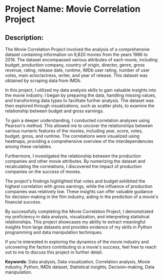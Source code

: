 # Project Name: Movie Correlation Project

## Description:
The Movie Correlation Project involved the analysis of a comprehensive dataset containing information on 6,820 movies from the years 1986 to 2016. The dataset encompassed various attributes of each movie, including budget, production company, country of origin, director, genre, gross revenue, rating, release date, runtime, IMDb user rating, number of user votes, main actor/actress, writer, and year of release. This dataset was obtained by scraping data from IMDb.

In this project, I utilized my data analysis skills to gain valuable insights into the movie industry. I began by preparing the data, handling missing values, and transforming data types to facilitate further analysis. The dataset was then explored through visualizations, such as scatter plots, to examine the relationship between budget and gross earnings.

To gain a deeper understanding, I conducted correlation analyses using Pearson's method. This allowed me to uncover the relationships between various numeric features of the movies, including year, score, votes, budget, gross, and runtime. The correlations were visualized using heatmaps, providing a comprehensive overview of the interdependencies among these variables.

Furthermore, I investigated the relationship between the production companies and other movie attributes. By numerizing the dataset and recalculating the correlations, I discovered the impact of production companies on the success of movies.

The project's findings highlighted that votes and budget exhibited the highest correlation with gross earnings, while the influence of production companies was relatively low. These insights can offer valuable guidance for decision-making in the film industry, aiding in the prediction of a movie's financial success.

By successfully completing the Movie Correlation Project, I demonstrated my proficiency in data analysis, visualization, and interpreting statistical relationships. This project showcases my ability to extract meaningful insights from large datasets and provides evidence of my skills in Python programming and data manipulation techniques.

If you're interested in exploring the dynamics of the movie industry and uncovering the factors contributing to a movie's success, feel free to reach out to me to discuss this project in further detail.

**Keywords**: Data analysis, Data visualization, Correlation analysis, Movie industry, Python, IMDb dataset, Statistical insights, Decision-making, Data manipulation.
